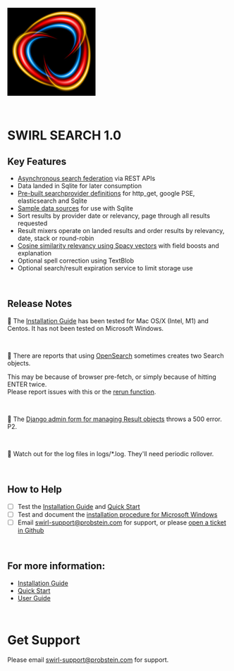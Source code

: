 ![SWIRL Logo](./images/swirl_logo_notext_200.jpg)

<br/>

# SWIRL SEARCH 1.0

## Key Features

* [Asynchronous search federation](DEVELOPER_GUIDE.md#workflow) via REST APIs
* Data landed in Sqlite for later consumption
* [Pre-built searchprovider definitions](../SearchProviders/) for http_get, google PSE, elasticsearch and Sqlite
* [Sample data sources](../Data/) for use with Sqlite
* Sort results by provider date or relevancy, page through all results requested
* Result mixers operate on landed results and order results by relevancy, date, stack or round-robin
* [Cosine similarity relevancy using Spacy vectors](USER_GUIDE.md#understanding-relevancy) with field boosts and explanation
* Optional spell correction using TextBlob
* Optional search/result expiration service to limit storage use

<br/>

## Release Notes

:small_blue_diamond: The [Installation Guide](INSTALLATION_GUIDE.md) has been tested for Mac OS/X (Intel, M1) and Centos. It has not been tested on Microsoft Windows.

<br/>

:small_blue_diamond: There are reports that using [OpenSearch](USER_GUIDE.md#using-the-opensearch-interface) sometimes creates two Search objects.

This may be because of browser pre-fetch, or simply because of hitting ENTER twice.<br/>Please report issues with this or the [rerun function](USER_GUIDE.md#re-starting-re-running--re-trying-a-search).

<br/>

:small_blue_diamond: The [Django admin form for managing Result objects](http://localhost:8000/admin/swirl/result/) throws a 500 error. P2.

<br/>

:small_blue_diamond: Watch out for the log files in logs/*.log. They'll need periodic rollover.

<br/>

## How to Help

- [ ] Test the [Installation Guide](INSTALLATION_GUIDE.md) and [Quick Start](QUICK_START.md)
- [ ] Test and document the [installation procedure for Microsoft Windows](INSTALLATION_GUIDE.md#microsoft-windows)
- [ ] Email [swirl-support@probstein.com](mailto:swirl-support@probstein.com) for support, or please [open a ticket in Github](https://github.com/sidprobstein/swirl-search/issues)

<br/>

## For more information: 

* [Installation Guide](INSTALLATION_GUIDE.md)
* [Quick Start](QUICK_START.md)
* [User Guide](USER_GUIDE.md)

<br/>

# Get Support

Please email [swirl-support@probstein.com](mailto:swirl-support@probstein.com) for support.

<br/>